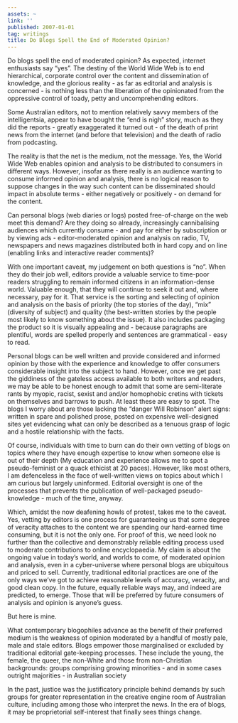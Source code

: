 ```yaml
---
assets: ~
link: ''
published: 2007-01-01
tag: writings
title: Do Blogs Spell the End of Moderated Opinion?
---
```

Do blogs spell the end of moderated opinion? As expected, internet
enthusiasts say “yes”. The destiny of the World Wide Web is to end
hierarchical, corporate control over the content and dissemination of
knowledge, and the glorious reality - as far as editorial and analysis
is concerned - is nothing less than the liberation of the opinionated
from the oppressive control of toady, petty and uncomprehending editors.

Some Australian editors, not to mention relatively savvy members of the
intelligentsia, appear to have bought the “end is nigh” story, much as
they did the reports - greatly exaggerated it turned out - of the death
of print news from the internet (and before that television) and the
death of radio from podcasting.

The reality is that the net is the medium, not the message. Yes, the
World Wide Web enables opinion and analysis to be distributed to
consumers in different ways. However, insofar as there really is an
audience wanting to consume informed opinion and analysis, there is no
logical reason to suppose changes in the way such content can be
disseminated should impact in absolute terms - either negatively or
positively - on demand for the content.

Can personal blogs (web diaries or logs) posted free-of-charge on the
web meet this demand? Are they doing so already, increasingly
cannibalising audiences which currently consume - and pay for either by
subscription or by viewing ads - editor-moderated opinion and analysis
on radio, TV, newspapers and news magazines distributed both in hard
copy and on line (enabling links and interactive reader comments)?

With one important caveat, my judgement on both questions is “no”. When
they do their job well, editors provide a valuable service to time-poor
readers struggling to remain informed citizens in an information-dense
world. Valuable enough, that they will continue to seek it out and,
where necessary, pay for it. That service is the sorting and selecting
of opinion and analysis on the basis of priority (the top stories of the
day), “mix” (diversity of subject) and quality (the best-written stories
by the people most likely to know something about the issue). It also
includes packaging the product so it is visually appealing and - because
paragraphs are plentiful, words are spelled properly and sentences are
grammatical - easy to read.

Personal blogs can be well written and provide considered and informed
opinion by those with the experience and knowledge to offer consumers
considerable insight into the subject to hand. However, once we get past
the giddiness of the gateless access available to both writers and
readers, we may be able to be honest enough to admit that some are
semi-literate rants by myopic, racist, sexist and and/or homophobic
cretins with tickets on themselves and barrows to push. At least these
are easy to spot. The blogs I worry about are those lacking the “danger
Will Robinson” alert signs: written in spare and polished prose, posted
on expensive well-designed sites yet evidencing what can only be
described as a tenuous grasp of logic and a hostile relationship with
the facts.

Of course, individuals with time to burn can do their own vetting of
blogs on topics where they have enough expertise to know when someone
else is out of their depth (My education and experience allows me to
spot a pseudo-feminist or a quack ethicist at 20 paces). However, like
most others, I am defenceless in the face of well-written views on
topics about which I am curious but largely uninformed. Editorial
oversight is one of the processes that prevents the publication of
well-packaged pseudo-knowledge - much of the time, anyway.

Which, amidst the now deafening howls of protest, takes me to the
caveat. Yes, vetting by editors is one process for guaranteeing us that
some degree of veracity attaches to the content we are spending our
hard-earned time consuming, but it is not the only one. For proof of
this, we need look no further than the collective and demonstrably
reliable editing process used to moderate contributions to online
encyclopaedia. My claim is about the ongoing value in today’s world, and
worlds to come, of moderated opinion and analysis, even in a
cyber-universe where personal blogs are ubiquitous and priced to sell.
Currently, traditional editorial practices are one of the only ways
we’ve got to achieve reasonable levels of accuracy, veracity, and good
clean copy. In the future, equally reliable ways may, and indeed are
predicted, to emerge. Those that will be preferred by future consumers
of analysis and opinion is anyone’s guess.

But here is mine.

What contemporary blogophiles advance as the benefit of their preferred
medium is the weakness of opinion moderated by a handful of mostly pale,
male and stale editors. Blogs empower those marginalised or excluded by
traditional editorial gate-keeping processes. These include the young,
the female, the queer, the non-White and those from non-Christian
backgrounds: groups comprising growing minorities - and in some cases
outright majorities - in Australian society

In the past, justice was the justificatory principle behind demands by
such groups for greater representation in the creative engine room of
Australian culture, including among those who interpret the news. In the
era of blogs, it may be proprietorial self-interest that finally sees
things change.